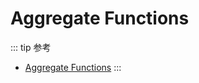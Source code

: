 # Aggregate Functions

::: tip 参考
* [Aggregate Functions](https://dev.mysql.com/doc/refman/8.0/en/aggregate-functions-and-modifiers.html)
:::
